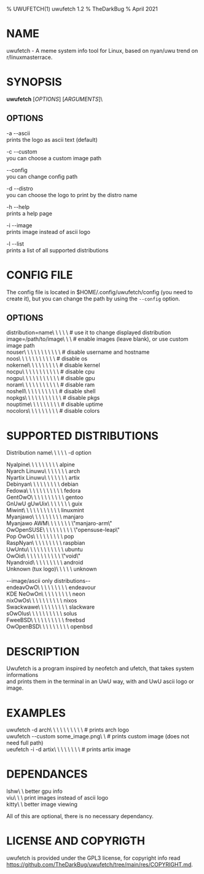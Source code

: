 % UWUFETCH(1) uwufetch 1.2
% TheDarkBug
% April 2021

<!---
I am using markdown instead of troff because i don't know how to use it, and the same could be for some people.
I also don't know if this is a good practice, but it works, so I am keeping it.
To "compile" this file you need pandoc (https://pandoc.org).
--->

# NAME

uwufetch - A meme system info tool for Linux, based on nyan/uwu trend on r/linuxmasterrace.

# SYNOPSIS

**uwufetch** [*OPTIONS*] [*ARGUMENTS*]\

## OPTIONS

-a --ascii\
prints the logo as ascii text (default)

-c --custom\
you can choose a custom image path

--config\
you can change config path

-d --distro\
you can choose the logo to print by the distro name

-h --help\
prints a help page

-i --image\
prints image instead of ascii logo

-l --list\
prints a list of all supported distributions

# CONFIG FILE

The config file is located in $HOME/.config/uwufetch/config (you need to create it), but you can change the path by using the `--config` option.

## OPTIONS

distribution=name\ \ \ \ \ # use it to change displayed distribution\
image=/path/to/image\ \ \ # enable images (leave blank), or use custom image path\
nouser\ \ \ \ \ \ \ \ \ \ \ # disable username and hostname\
noos\ \ \ \ \ \ \ \ \ \ \ # disable os\
nokernel\ \ \ \ \ \ \ \ \ # disable kernel\
nocpu\ \ \ \ \ \ \ \ \ \ \ # disable cpu\
nogpu\ \ \ \ \ \ \ \ \ \ \ # disable gpu\
noram\ \ \ \ \ \ \ \ \ \ \ # disable ram\
noshell\ \ \ \ \ \ \ \ \ \ # disable shell\
nopkgs\ \ \ \ \ \ \ \ \ \ \ # disable pkgs\
nouptime\ \ \ \ \ \ \ \ \ # disable uptime\
nocolors\ \ \ \ \ \ \ \ \ # disable colors

# SUPPORTED DISTRIBUTIONS

Distribution name\ \ \ \ \ -d option

Nyalpine\ \ \ \ \ \ \ \ \ alpine\
Nyarch Linuwu\ \ \ \ \ \ \ arch\
Nyartix Linuwu\ \ \ \ \ \ \ artix\
Debinyan\ \ \ \ \ \ \ \ \ debian\
Fedowa\ \ \ \ \ \ \ \ \ \ \ fedora\
GentOwO\ \ \ \ \ \ \ \ \ \ gentoo\
GnUwU gUwUix\ \ \ \ \ \ \ guix\
Miwint\ \ \ \ \ \ \ \ \ \ \ linuxmint\
Myanjawo\ \ \ \ \ \ \ \ \ manjaro\
Myanjawo AWM\ \ \ \ \ \ \ \\"manjaro-arm\\"\
OwOpenSUSE\ \ \ \ \ \ \ \ \ \\"opensuse-leap\\"\
Pop OwOs\ \ \ \ \ \ \ \ \ pop\
RaspNyan\ \ \ \ \ \ \ \ \ raspbian\
UwUntu\ \ \ \ \ \ \ \ \ \ \ ubuntu\
OwOid\ \ \ \ \ \ \ \ \ \ \ \\"void\\"\
Nyandroid\ \ \ \ \ \ \ \ \ android\
Unknown (tux logo)\ \ \ \ \ unknown

--image/ascii only distributions--\
endeavOwO\ \ \ \ \ \ \ \ \ endeavour\
KDE NeOwOn\ \ \ \ \ \ \ \ \ neon\
nixOwOs\ \ \ \ \ \ \ \ \ \ nixos\
Swackwawe\ \ \ \ \ \ \ \ \ slackware\
sOwOlus\ \ \ \ \ \ \ \ \ \ solus\
FweeBSD\ \ \ \ \ \ \ \ \ \ freebsd\
OwOpenBSD\ \ \ \ \ \ \ \ \ openbsd

# DESCRIPTION

Uwufetch is a program inspired by neofetch and ufetch, that takes system informations\
and prints them in the terminal in an UwU way, with and UwU ascii logo or image.

# EXAMPLES

uwufetch -d arch\ \ \ \ \ \ \ \ \ \ # prints arch logo\
uwufetch -\-custom some_image.png\ \ # prints custom image (does not need full path)\
ueufetch -i -d artix\ \ \ \ \ \ \ \ # prints artix image

# DEPENDANCES

lshw\ \ better gpu info\
viu\ \ \ print images instead of ascii logo\
kitty\ \ better image viewing

All of this are optional, there is no necessary dependancy.

# LICENSE AND COPYRIGTH

uwufetch is provided under the GPL3 license, for copyright info read https://github.com/TheDarkBug/uwufetch/tree/main/res/COPYRIGHT.md.
